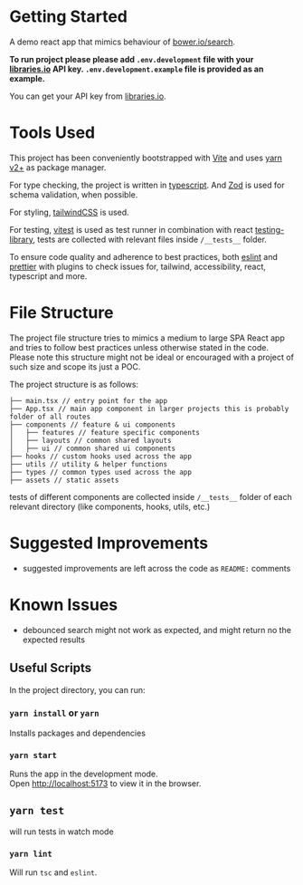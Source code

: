 # Getting Started

A demo react app that mimics behaviour of
[bower.io/search](https://bower.io/search/).

**To run project please please add `.env.development` file with your [libraries.io](https://libraries.io/api) API
key. `.env.development.example` file is provided as an example.**

You can get your API key from [libraries.io](https://libraries.io/api).

# Tools Used

This project has been conveniently bootstrapped with [Vite](https://vitejs.dev/)
and uses [yarn v2+](https://yarnpkg.com/getting-started) as package manager.

For type checking, the project is written in
[typescript](https://www.typescriptlang.org/). And [Zod](https://github.com/colinhacks/zod) is used for schema
validation, when possible.

For styling, [tailwindCSS](https://tailwindcss.com/) is used.

For testing, [vitest](https://vitest.dev/) is used as test runner in combination
with react [testing-library](https://testing-library.com/), tests are collected
with relevant files inside `/__tests__` folder.

To ensure code quality and adherence to best practices, both
[eslint](https://eslint.org/) and [prettier](https://prettier.io/) with plugins
to check issues for, tailwind, accessibility, react, typescript and more.

# File Structure

The project file structure tries to mimics a medium to large SPA React app
and tries to follow best practices unless otherwise stated in the code. Please
note this structure might not be ideal or encouraged with a project of such size
and scope its just a POC.

The project structure is as follows:

```
├── main.tsx // entry point for the app
├── App.tsx // main app component in larger projects this is probably folder of all routes
├── components // feature & ui components
│   ├── features // feature specific components
│   ├── layouts // common shared layouts
│   ├── ui // common shared ui components
├── hooks // custom hooks used across the app
├── utils // utility & helper functions
├── types // common types used across the app
├── assets // static assets
```

tests of different components are collected inside `/__tests__` folder of each
relevant directory (like components, hooks, utils, etc.)

# Suggested Improvements

- suggested improvements are left across the code as `README:` comments

# Known Issues

- debounced search might not work as expected, and might return no the expected results

## Useful Scripts

In the project directory, you can run:

### `yarn install` or `yarn`

Installs packages and dependencies

### `yarn start`

Runs the app in the development mode.\
Open [http://localhost:5173](http://localhost:5173) to view it in the browser.

## `yarn test`

will run tests in watch mode

### `yarn lint`

Will run `tsc` and `eslint`.
